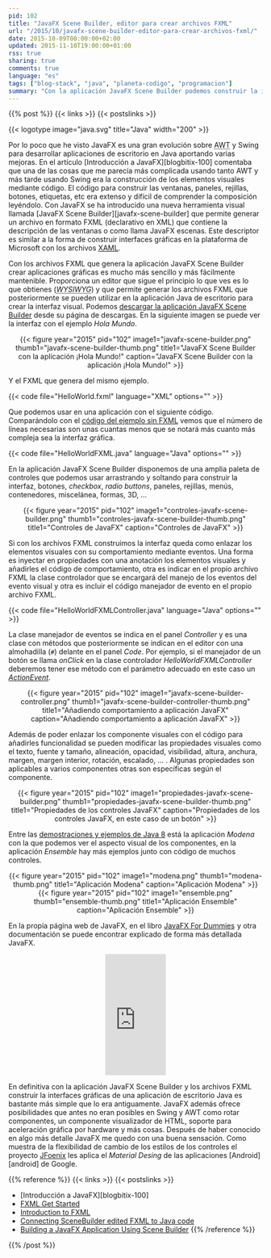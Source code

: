 ```yaml
---
pid: 102
title: "JavaFX Scene Builder, editor para crear archivos FXML"
url: "/2015/10/javafx-scene-builder-editor-para-crear-archivos-fxml/"
date: 2015-10-09T00:00:00+02:00
updated: 2015-11-10T19:00:00+01:00
rss: true
sharing: true
comments: true
language: "es"
tags: ["blog-stack", "java", "planeta-codigo", "programacion"]
summary: "Con la aplicación JavaFX Scene Builder podemos construir la interfaz gráfica de una aplicación de escritorio Java de forma más sencilla. JavaFX Scene Builder genera archivos descriptores FXML que podemos cargar en la aplicación evitando la tediosa y no sencilla tarea de construir la interfaz gráfica mediante código. En el artículo comento la aplicación JavaFX Scene Builder, como usar los archivos FXML en una aplicación de escritorio, como asociar manejadores de eventos y como cambiar las propiedades de los controles."
---
```


{{% post %}}
{{< links >}}
{{< postslinks >}}

{{< logotype image="java.svg" title="Java" width="200" >}}

Por lo poco que he visto JavaFX es una gran evolución sobre <abbr title="Abstract Window Toolkit">AWT</abbr> y Swing para desarrollar aplicaciones de escritorio en Java aportando varias mejoras. En el artículo [Introducción a JavaFX][blogbitix-100] comentaba que una de las cosas que me parecía más complicada usando tanto AWT y más tarde usando Swing era la construcción de los elementos visuales mediante código. El código para construir las ventanas, paneles, rejillas, botones, etiquetas, etc era extenso y difícil de comprender la composición leyéndolo. Con JavaFX se ha introducido una nueva herramienta visual llamada [JavaFX Scene Builder][javafx-scene-builder] que permite generar un archivo en formato FXML (declarativo en XML) que contiene la descripción de las ventanas o como llama JavaFX escenas. Este descriptor es similar a la forma de construir interfaces gráficas en la plataforma de Microsoft con los archivos [XAML](https://msdn.microsoft.com/en-us/library/cc295302.aspx).

Con los archivos FXML que genera la aplicación JavaFX Scene Builder crear aplicaciones gráficas es mucho más sencillo y más fácilmente mantenible. Proporciona un editor que sigue el principio lo que ves es lo que obtienes (<abbr title="What You See Is What You Get">_WYSIWYG_</abbr>) y que permite generar los archivos FXML que posteriormente se pueden utilizar en la aplicación Java de escritorio para crear la interfaz visual. Podemos [descargar la aplicación JavaFX Scene Builder](https://www.oracle.com/technetwork/java/javase/downloads/javafxscenebuilder-1x-archive-2199384.html) desde su página de descargas. En la siguiente imagen se puede ver la interfaz con el ejemplo _Hola Mundo_.

<div class="media" style="text-align: center;">
    {{< figure year="2015" pid="102"
        image1="javafx-scene-builder.png" thumb1="javafx-scene-builder-thumb.png" title1="JavaFX Scene Builder con la aplicación ¡Hola Mundo!"
        caption="JavaFX Scene Builder con la aplicación ¡Hola Mundo!" >}}
</div>

Y el FXML que genera del mismo ejemplo.

{{< code file="HelloWorld.fxml" language="XML" options="" >}}

Que podemos usar en una aplicación con el siguiente código. Comparándolo con el [código del ejemplo sin FXML](https://github.com/picodotdev/blog-ejemplos/blob/master/HolaMundoJavaFX/src/main/java/io/github/picodotdev/javafx/HelloWorld.java) vemos que el número de líneas necesarias son unas cuantas menos que se notará más cuanto más compleja sea la interfaz gráfica.

{{< code file="HelloWorldFXML.java" language="Java" options="" >}}

En la aplicación JavaFX Scene Builder disponemos de una amplia paleta de controles que podemos usar arrastrando y soltando para construir la interfaz, botones, _checkbox_, _radio buttons_, paneles, rejillas, menús, contenedores, miscelánea, formas, 3D, ...

<div class="media" style="text-align: center;">
    {{< figure year="2015" pid="102"
        image1="controles-javafx-scene-builder.png" thumb1="controles-javafx-scene-builder-thumb.png" title1="Controles de JavaFX"
        caption="Controles de JavaFX" >}}
</div>

Si con los archivos FXML construimos la interfaz queda como enlazar los elementos visuales con su comportamiento mediante eventos. Una forma es inyectar en propiedades con una anotación los elementos visuales y añadirles el código de comportamiento, otra es indicar en el propio archivo FXML la clase controlador que se encargará del manejo de los eventos del evento visual y otra es incluir el código manejador de evento en el propio archivo FXML.

{{< code file="HelloWorldFXMLController.java" language="Java" options="" >}}

La clase manejador de eventos se indica en el panel _Controller_ y es una clase con métodos que posteriormente se indican en el editor con una almohadilla (<code>#</code>) delante en el panel _Code_. Por ejemplo, si el manejador de un botón se llama _onClick_ en la clase controlador _HelloWorldFXMLController_ deberemos tener ese método con el parámetro adecuado en este caso un [_ActionEvent_](https://docs.oracle.com/javase/8/javafx/api/javafx/event/ActionEvent.html).

<div class="media" style="text-align: center;">
    {{< figure year="2015" pid="102"
        image1="javafx-scene-builder-controller.png" thumb1="javafx-scene-builder-controller-thumb.png" title1="Añadiendo comportamiento a aplicación JavaFX"
        caption="Añadiendo comportamiento a aplicación JavaFX" >}}
</div>

Además de poder enlazar los componente visuales con el código para añadirles funcionalidad se pueden modificar las propiedades visuales como el texto, fuente y tamaño, alineación, opacidad, visibilidad, altura, anchura, margen, margen interior, rotación, escalado, ... . Algunas propiedades son aplicables a varios componentes otras son específicas según el componente.

<div class="media" style="text-align: center;">
    {{< figure year="2015" pid="102"
        image1="propiedades-javafx-scene-builder.png" thumb1="propiedades-javafx-scene-builder-thumb.png" title1="Propiedades de los controles JavaFX"
        caption="Propiedades de los controles JavaFX, en este caso de un botón" >}}
</div>

Entre las [demostraciones y ejemplos de Java 8](https://www.oracle.com/technetwork/java/javase/downloads/index.html) está la aplicación _Modena_ con la que podemos ver el aspecto visual de los componentes, en la aplicación _Ensemble_ hay más ejemplos junto con código de muchos controles.

<div class="media" style="text-align: center;">
    {{< figure year="2015" pid="102"
        image1="modena.png" thumb1="modena-thumb.png" title1="Aplicación Modena"
        caption="Aplicación Modena" >}}
    {{< figure year="2015" pid="102"
        image1="ensemble.png" thumb1="ensemble-thumb.png" title1="Aplicación Ensemble"
        caption="Aplicación Ensemble" >}}
</div>

En la propia página web de JavaFX, en el libro <a href="https://www.amazon.es/gp/product/1118385349/ref=as_li_ss_tl?ie=UTF8&camp=3626&creative=24822&creativeASIN=1118385349&linkCode=as2&tag=blobit-21">JavaFX For Dummies</a><img src="https://ir-es.amazon-adsystem.com/e/ir?t=blobit-21&l=as2&o=30&a=1118385349" width="1" height="1" border="0" alt="" style="border:none !important; margin:0px !important;" /> y otra documentación se puede encontrar explicado de forma más detallada JavaFX.

<div class="media-amazon" style="text-align: center;">
    <iframe src="https://rcm-eu.amazon-adsystem.com/e/cm?lt1=_blank&bc1=000000&IS2=1&bg1=FFFFFF&fc1=000000&lc1=0000FF&t=blobit-21&o=30&p=8&l=as4&m=amazon&f=ifr&ref=ss_til&asins=1118385349&internal=1" style="width:120px;height:240px;" scrolling="no" marginwidth="0" marginheight="0" frameborder="0"></iframe>
</div>

En definitiva con la aplicación JavaFX Scene Builder y los archivos FXML construir la interfaces gráficas de una aplicación de escritorio Java es bastante más simple que lo era antiguamente. JavaFX además ofrece posibilidades que antes no eran posibles en Swing y AWT como rotar componentes, un componente visualizador de HTML, soporte para aceleración gráfica por hardware y más cosas. Después de haber conocido en algo más detalle JavaFX me quedo con una buena sensación. Como muestra de la flexibilidad de cambio de los estilos de los controles el proyecto [JFoenix](http://www.jfoenix.com/) les aplica el _Material Desing_ de las aplicaciones [Android][android] de Google.

{{% reference %}}
{{< links >}}
{{< postslinks >}}
* [Introducción a JavaFX][blogbitix-100]
* [FXML Get Started](https://docs.oracle.com/javafx/2/fxml_get_started/jfxpub-fxml_get_started.htm)
* [Introduction to FXML](https://docs.oracle.com/javafx/2/api/javafx/fxml/doc-files/introduction_to_fxml.html)
* [Connecting SceneBuilder edited FXML to Java code](https://blogs.oracle.com/jmxetc/entry/connecting_scenebuilder_edited_fxml_to)
* [Building a JavaFX Application Using Scene Builder](https://docs.oracle.com/javase/8/scene-builder-2/get-started-tutorial/jfxsb-get_started.htm#JSBGS101)
{{% /reference %}}

{{% /post %}}
